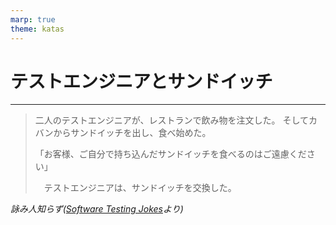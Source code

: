 ```yaml
---
marp: true
theme: katas
---
```

<!-- 
size: 16:9
paginate: true
-->
<!-- header: 勉強会#-->
<script type="module">
  import mermaid from 'https://cdn.jsdelivr.net/npm/mermaid@10/dist/mermaid.esm.min.mjs';
  mermaid.initialize({ startOnLoad: true });
</script>

# テストエンジニアとサンドイッチ

---

> 二人のテストエンジニアが、レストランで飲み物を注文した。
> そしてカバンからサンドイッチを出し、食べ始めた。
> 
> 「お客様、ご自分で持ち込んだサンドイッチを食べるのはご遠慮ください」
>
>　テストエンジニアは、サンドイッチを交換した。

_詠み人知らず([Software Testing Jokes](https://softwaretestingfundamentals.com/software-testing-jokes/#Sandwich)より)_